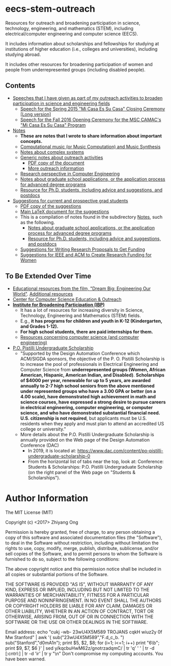 # eecs-stem-outreach


Resources for outreach and broadening participation in science, technology, engineering, and mathematics (STEM), including electrical/computer engineering and computer science (EECS).

It includes information about scholarships and fellowships for studying at
	institutions of higher education (i.e., colleges and universities), including
	studying abroad.

It includes other resources for broadening participation of women and people
	from underrepresented groups (including disabled people).  

## Contents


+ [Speeches that I have given as part of my outreach activities to broaden
	participation in science and engineering fields](https://github.com/eda-ricercatore/eecs-stem-outreach/tree/master/speeches)
	- [Speech for the Spring 2015 "Mi Casa Es Su Casa" Closing Ceremony [Long version]](https://github.com/eda-ricercatore/eecs-stem-outreach/blob/master/speeches/mi-casa-closing-ceremony-April-2015.md)
	- [Speech for the Fall 2016 Opening Ceremony for the MSC CAMAC's "Mi Casa Es Su Casa" Program](https://github.com/eda-ricercatore/eecs-stem-outreach/blob/master/speeches/mi-casa-opening-ceremony-September-2016.md)
+ [Notes](https://github.com/eda-ricercatore/eecs-stem-outreach/tree/master/notes)
	- **These are notes that I wrote to share information about important concepts.**
	- [Computational music (or Music Computation) and Music Synthesis](https://github.com/eda-ricercatore/eecs-stem-outreach/blob/master/notes/computational_music.tex)
	- [Notes about complex systems](https://github.com/eda-ricercatore/eecs-stem-outreach/blob/master/notes/complex_systems_thoughts.tex)
	- [Generic notes about outreach activities](https://github.com/eda-ricercatore/eecs-stem-outreach/blob/master/notes/outreach_resources.tex)
		* [PDF copy of the document](https://github.com/eda-ricercatore/eecs-stem-outreach/blob/master/notes/outreach_resources.pdf)
		* [More outreach information](https://github.com/eda-ricercatore/eecs-stem-outreach/blob/master/notes/outreach.tex)
	- [Research perspective in Computer Engineering](https://github.com/eda-ricercatore/eecs-stem-outreach/blob/master/notes/research_perspective_in_computer_engineering.tex)
	- [Notes about graduate school applications, or the application process for advanced degree programs](https://github.com/eda-ricercatore/eecs-stem-outreach/blob/master/notes/grad_school_apps.tex)
	- [Resource for Ph.D. students, including advice and suggestions, and postdocs](https://github.com/eda-ricercatore/eecs-stem-outreach/blob/master/notes/phd_postdoc.tex)
+ [Suggestions for current and prospective grad students](https://github.com/eda-ricercatore/eecs-stem-outreach/tree/master/grad-school-suggestions)
	- [PDF copy of the suggestions](https://github.com/eda-ricercatore/eecs-stem-outreach/blob/master/grad-school-suggestions/grad_school_notes.pdf)
	- [Main LaTeX document for the suggestions](https://github.com/eda-ricercatore/eecs-stem-outreach/blob/master/grad-school-suggestions/grad_school_notes.tex)
	- This is a compilation of notes found in the subdirectory [Notes](https://github.com/eda-ricercatore/eecs-stem-outreach/tree/master/notes),
		such as the following.
		* [Notes about graduate school applications, or the application process for advanced degree programs](https://github.com/eda-ricercatore/eecs-stem-outreach/blob/master/notes/grad_school_apps.tex)
		* [Resource for Ph.D. students, including advice and suggestions, and postdocs](https://github.com/eda-ricercatore/eecs-stem-outreach/blob/master/notes/phd_postdoc.tex)
	- [Suggestions for Writing Research Proposals to Get Funding](https://github.com/eda-ricercatore/eecs-stem-outreach/blob/master/others/suggestions-for-research-proposal-writing-to-get-funding.md)
	- [Suggestions for IEEE and ACM to Create Research Funding for Women](https://github.com/eda-ricercatore/eecs-stem-outreach/blob/master/others/suggestions-for-IEEE-and-ACM-to-create-research-funding.md)


















##	To Be Extended Over Time


+ [Educational resources from the film, "Dream Big: Engineering Our World"](https://www.dreambigfilm.com/education/). [Additional resources](https://www.asce.org/dream-big/)
+ [Center for Computer Science Education & Outreach](https://www.utdallas.edu/k12/)
+ **[Institute for Broadening Participation (IBP)](https://www.pathwaystoscience.org/index.aspx)**
	- It has a lot of resources for increasing diversity in Science,
		Technology, Engineering and Mathematics (STEM) fields.
	- E.g., **it has programs for children and youth in K-12
		(Kindergarten, and Grades 1-12).**
	- **For high school students, there are paid internships for them.**
	- [Resources concerning computer science (and computer engineering)](https://www.pathwaystoscience.org/Discipline.aspx?sort=TEC-ComputerSci_Computer%20Sciences)
+ [P.O. Pistilli Undergraduate Scholarship](https://www.sigda.org/awards/pistilli/)
	- "Supported by the Design Automation Conference which ACM/SIGDA sponsors, the objective of the P. O. Pistilli Scholarship is to increase the pool of professionals in Electrical Engineering and Computer Science from **underrepresented groups (Women, African American, Hispanic, American Indian, and Disabled)**. **Scholarships of $4000 per year, renewable for up to 5 years, are awarded annually to 2-7 high school seniors from the above mentioned under represented groups who have a 3.00 GPA or better (on a 4.00 scale), have demonstrated high achievement in math and science courses, have expressed a strong desire to pursue careers in electrical engineering, computer engineering, or computer science, and who have demonstrated substantial financial need. U.S. citizenship is not required**, but applicants must be U.S. residents when they apply and must plan to attend an accredited US college or university."
	- More details about the P.O. Pistilli Undergraduate Scholarship is annually provided on the Web page of the Design Automation Conference (DAC)
		* In 2019, it is located at: https://www.dac.com/content/po-pistilli-undergraduate-scholarship-0
		* From the horizontal list of tabs near the top, look at: Conference: Students & Scholarships: P.O. Pistilli Undergraduate Scholarship (on the right panel of the Web page on "Students & Scholarships").









#	Author Information

The MIT License (MIT)

Copyright (c) <2017> Zhiyang Ong

Permission is hereby granted, free of charge, to any person obtaining a copy of this software and associated documentation files (the "Software"), to deal in the Software without restriction, including without limitation the rights to use, copy, modify, merge, publish, distribute, sublicense, and/or sell copies of the Software, and to permit persons to whom the Software is furnished to do so, subject to the following conditions:

The above copyright notice and this permission notice shall be included in all copies or substantial portions of the Software.

THE SOFTWARE IS PROVIDED "AS IS", WITHOUT WARRANTY OF ANY KIND, EXPRESS OR IMPLIED, INCLUDING BUT NOT LIMITED TO THE WARRANTIES OF MERCHANTABILITY, FITNESS FOR A PARTICULAR PURPOSE AND NONINFRINGEMENT. IN NO EVENT SHALL THE AUTHORS OR COPYRIGHT HOLDERS BE LIABLE FOR ANY CLAIM, DAMAGES OR OTHER LIABILITY, WHETHER IN AN ACTION OF CONTRACT, TORT OR OTHERWISE, ARISING FROM, OUT OF OR IN CONNECTION WITH THE SOFTWARE OR THE USE OR OTHER DEALINGS IN THE SOFTWARE.

Email address: echo "cukj -wb- 23wU4X5M589 TROJANS cqkH wiuz2y 0f Mw Stanford" | awk '{ sub("23wU4X5M589","F.d_c_b. ") sub("Stanford","d0mA1n"); print $5, $2, $8; for (i=1; i<=1; i++) print "6\b"; print $9, $7, $6 }' | sed y/kqcbuHwM62z/gnotrzadqmC/ | tr 'q' ' ' | tr -d [:cntrl:] | tr -d 'ir' | tr y "\n"		Don't compromise my computing accounts. You have been warned.
